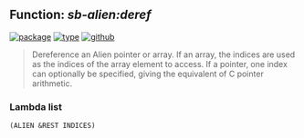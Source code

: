 ## Function: ***sb-alien:deref***
[![package](https://img.shields.io/badge/Package-SB--ALIEN-5f9ea0.svg?style=social&colorA=999999)](../) [![type](https://img.shields.io/badge/Type-Function-5f9ea0.svg?style=social&colorA=999999)](../#function) [![github](https://img.shields.io/badge/GitHub-View_the_source-5f9ea0.svg?style=social&colorA=999999&logo=github)](https://github.com/sbcl/sbcl/blob/master/src/code/target-alieneval.lisp/) 

> Dereference an Alien pointer or array. If an array, the indices are used
> as the indices of the array element to access. If a pointer, one index can
> optionally be specified, giving the equivalent of C pointer arithmetic.

### Lambda list
```
(ALIEN &REST INDICES)
```
